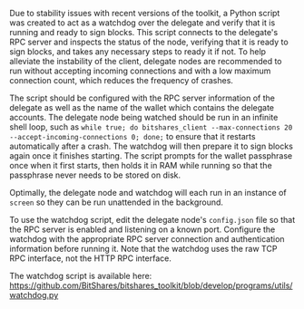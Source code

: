 Due to stability issues with recent versions of the toolkit, a Python script was created to act as a watchdog over the delegate and verify that it is running and ready to sign blocks. This script connects to the delegate's RPC server and inspects the status of the node, verifying that it is ready to sign blocks, and takes any necessary steps to ready it if not. To help alleviate the instability of the client, delegate nodes are recommended to run without accepting incoming connections and with a low maximum connection count, which reduces the frequency of crashes.

The script should be configured with the RPC server information of the delegate as well as the name of the wallet which contains the delegate accounts. The delegate node being watched should be run in an infinite shell loop, such as `while true; do bitshares_client --max-connections 20 --accept-incoming-connections 0; done;` to ensure that it restarts automatically after a crash. The watchdog will then prepare it to sign blocks again once it finishes starting. The script prompts for the wallet passphrase once when it first starts, then holds it in RAM while running so that the passphrase never needs to be stored on disk.

Optimally, the delegate node and watchdog will each run in an instance of `screen` so they can be run unattended in the background.

To use the watchdog script, edit the delegate node's `config.json` file so that the RPC server is enabled and listening on a known port. Configure the watchdog with the appropriate RPC server connection and authentication information before running it. Note that the watchdog uses the raw TCP RPC interface, not the HTTP RPC interface.

The watchdog script is available here: https://github.com/BitShares/bitshares_toolkit/blob/develop/programs/utils/watchdog.py